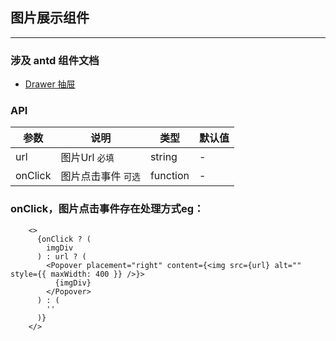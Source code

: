 ## 图片展示组件

----

### 涉及 antd 组件文档

- [Drawer 抽屉](https://ant.design/components/popover-cn/)
  

### API

| 参数    | 说明         | 类型     | 默认值 |
| ------- | ------------ | -------- | ------ |
| url     | 图片Url `必填`     | string   | -      |
| onClick | 图片点击事件 `可选` | function | -      |


### onClick，图片点击事件存在处理方式eg：

```
    <>
      {onClick ? (
        imgDiv
      ) : url ? (
        <Popover placement="right" content={<img src={url} alt="" style={{ maxWidth: 400 }} />}>
          {imgDiv}
        </Popover>
      ) : (
        ''
      )}
    </>
```
